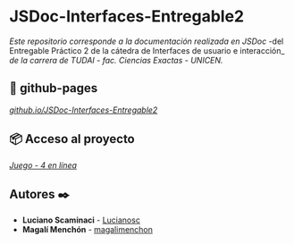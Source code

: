 # JSDoc-Interfaces-Entregable2
_Este repositorio corresponde a la documentación realizada en JSDoc_
-del Entregable Práctico 2 de la cátedra de Interfaces de usuario e interacción_
_de la carrera de TUDAI - fac. Ciencias Exactas - UNICEN._

## 🚀 github-pages

_[github.io/JSDoc-Interfaces-Entregable2](https://magalimenchon.github.io/JSDoc-Interfaces-Entregable2/)_

## 📦 Acceso al proyecto
_[Juego - 4 en línea](https://magalimenchon.github.io/interfaces/Entregable2/)_

## Autores ✒️

* **Luciano Scaminaci**  - [Lucianosc](https://github.com/Lucianosc)
* **Magalí Menchón**  - [magalimenchon](https://github.com/magalimenchon)
